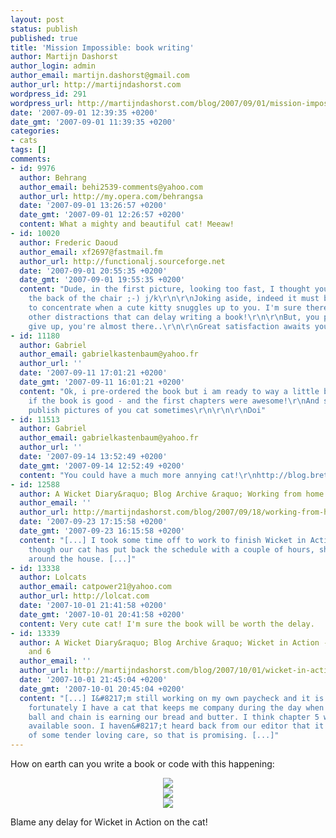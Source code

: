 ```yaml
---
layout: post
status: publish
published: true
title: 'Mission Impossible: book writing'
author: Martijn Dashorst
author_login: admin
author_email: martijn.dashorst@gmail.com
author_url: http://martijndashorst.com
wordpress_id: 291
wordpress_url: http://martijndashorst.com/blog/2007/09/01/mission-impossible-book-writing/
date: '2007-09-01 12:39:35 +0200'
date_gmt: '2007-09-01 11:39:35 +0200'
categories:
- cats
tags: []
comments:
- id: 9976
  author: Behrang
  author_email: behi2539-comments@yahoo.com
  author_url: http://my.opera.com/behrangsa
  date: '2007-09-01 13:26:57 +0200'
  date_gmt: '2007-09-01 12:26:57 +0200'
  content: What a mighty and beautiful cat! Meeaw!
- id: 10020
  author: Frederic Daoud
  author_email: xf2697@fastmail.fm
  author_url: http://functionalj.sourceforge.net
  date: '2007-09-01 20:55:35 +0200'
  date_gmt: '2007-09-01 19:55:35 +0200'
  content: "Dude, in the first picture, looking too fast, I thought your shirt was
    the back of the chair ;-) j/k\r\n\r\nJoking aside, indeed it must be difficult
    to concentrate when a cute kitty snuggles up to you. I'm sure there are also 10,000
    other distractions that can delay writing a book!\r\n\r\nBut, you plow on, don't
    give up, you're almost there..\r\n\r\nGreat satisfaction awaits you !\r\n\r\nCheers,\r\nFreddy"
- id: 11180
  author: Gabriel
  author_email: gabrielkastenbaum@yahoo.fr
  author_url: ''
  date: '2007-09-11 17:01:21 +0200'
  date_gmt: '2007-09-11 16:01:21 +0200'
  content: "Ok, i pre-ordered the book but i am ready to way a little bit. \r\nFirst
    if the book is good - and the first chapters were awesome!\r\nAnd second if you
    publish pictures of you cat sometimes\r\n\r\n\r\nDoi"
- id: 11513
  author: Gabriel
  author_email: gabrielkastenbaum@yahoo.fr
  author_url: ''
  date: '2007-09-14 13:52:49 +0200'
  date_gmt: '2007-09-14 12:52:49 +0200'
  content: "You could have a much more annying cat!\r\nhttp://blog.bretagne-balades.org/index.php/2007/09/08/1374-un-chat-qui-ne-connait-pas-la-patience"
- id: 12588
  author: A Wicket Diary&raquo; Blog Archive &raquo; Working from home with benefits
  author_email: ''
  author_url: http://martijndashorst.com/blog/2007/09/18/working-from-home-with-benefits/
  date: '2007-09-23 17:15:58 +0200'
  date_gmt: '2007-09-23 16:15:58 +0200'
  content: "[...] I took some time off to work to finish Wicket in Action, and even
    though our cat has put back the schedule with a couple of hours, she does help
    around the house. [...]"
- id: 13338
  author: Lolcats
  author_email: catpower21@yahoo.com
  author_url: http://lolcat.com
  date: '2007-10-01 21:41:58 +0200'
  date_gmt: '2007-10-01 20:41:58 +0200'
  content: Very cute cat! I'm sure the book will be worth the delay.
- id: 13339
  author: A Wicket Diary&raquo; Blog Archive &raquo; Wicket in Action - chapters 5
    and 6
  author_email: ''
  author_url: http://martijndashorst.com/blog/2007/10/01/wicket-in-action-chapters-5-and-6/
  date: '2007-10-01 21:45:04 +0200'
  date_gmt: '2007-10-01 20:45:04 +0200'
  content: "[...] I&#8217;m still working on my own paycheck and it is getting lonely,
    fortunately I have a cat that keeps me company during the day when the ol&#8217;
    ball and chain is earning our bread and butter. I think chapter 5 will become
    available soon. I haven&#8217;t heard back from our editor that it is in need
    of some tender loving care, so that is promising. [...]"
---
```

<p>How on earth can you write a book or code with this happening:</p>
<p style="text-align:center">
<a href="http://www.flickr.com/photos/dashorst/1293055877/"  title="I demand attention!"><img style="border:none" src="http://farm2.static.flickr.com/1402/1293055877_890d7275c4.jpg?v=0"/></a><br />
<a href="http://www.flickr.com/photos/dashorst/1293918888/" title="Now we're talking!"><img style="border:none" src="http://farm2.static.flickr.com/1137/1293918888_54b83508b5.jpg?v=0"/></a><br />
<a href="http://www.flickr.com/photos/dashorst/1293918422/" title="What the **** is he doing now?"><img style="border:none" src="http://farm2.static.flickr.com/1326/1293918422_04ac180f5d.jpg?v=0"/></a></p>
<p>
Blame any delay for Wicket in Action on the cat!</p>
